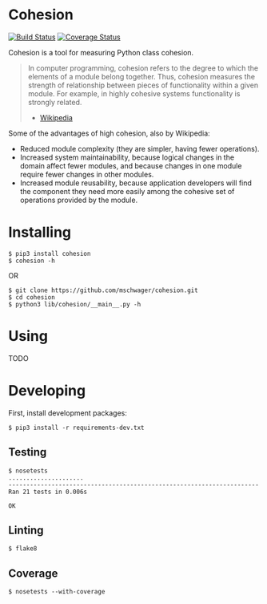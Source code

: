 # Cohesion

[![Build Status](https://travis-ci.org/mschwager/cohesion.svg?branch=master)](https://travis-ci.org/mschwager/cohesion)
[![Coverage Status](https://coveralls.io/repos/github/mschwager/cohesion/badge.svg?branch=master)](https://coveralls.io/github/mschwager/cohesion?branch=master)

Cohesion is a tool for measuring Python class cohesion.

> In computer programming, cohesion refers to the degree to which the elements
> of a module belong together. Thus, cohesion measures the strength of
> relationship between pieces of functionality within a given module. For
> example, in highly cohesive systems functionality is strongly related.
> - [Wikipedia](https://en.wikipedia.org/wiki/Cohesion_(computer_science))

Some of the advantages of high cohesion, also by Wikipedia:

* Reduced module complexity (they are simpler, having fewer operations).
* Increased system maintainability, because logical changes in the domain
  affect fewer modules, and because changes in one module require fewer
  changes in other modules.
* Increased module reusability, because application developers will find
  the component they need more easily among the cohesive set of operations
  provided by the module.

# Installing

```
$ pip3 install cohesion
$ cohesion -h
```

OR

```
$ git clone https://github.com/mschwager/cohesion.git
$ cd cohesion
$ python3 lib/cohesion/__main__.py -h
```

# Using

TODO

# Developing

First, install development packages:

```
$ pip3 install -r requirements-dev.txt
```

## Testing

```
$ nosetests
.....................
----------------------------------------------------------------------
Ran 21 tests in 0.006s

OK
```

## Linting

```
$ flake8
```

## Coverage

```
$ nosetests --with-coverage
```
